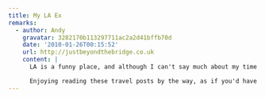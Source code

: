 ```yaml
---
title: My LA Ex
remarks:
  - author: Andy
    gravatar: 3282170b113297711ac2a2d41bffb70d
    date: '2010-01-26T00:15:52'
    url: http://justbeyondthebridge.co.uk
    content: |
      LA is a funny place, and although I can't say much about my time at the airport, I found the whole place oddly surreal. There are definitely more friendly places to check-in and fly out of.

      Enjoying reading these travel posts by the way, as if you'd have failed to have guessed that.
---
```

